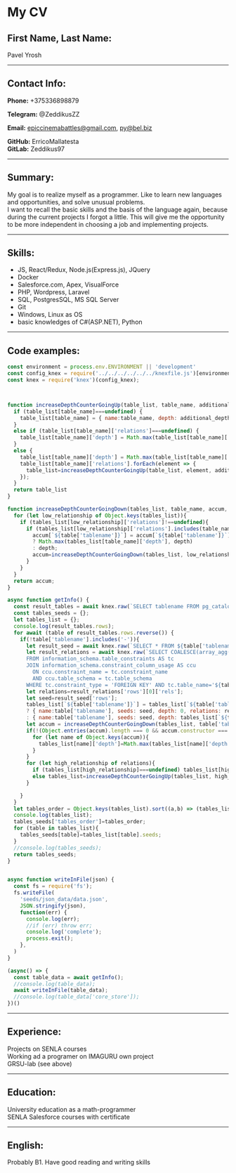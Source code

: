 # My CV

## First Name, Last Name:
 Pavel Yrosh
 
***
## Contact Info:
**Phone:** +375336898879  

**Telegram:** @ZeddikusZZ
 
**Email:** epiccinemabattles@gmail.com, py@bel.biz  
 
**GitHub:** ErricoMallatesta  
**GitLab:** Zeddikus97  
 
***
## Summary:
 My goal is to realize myself as a programmer. Like to learn new languages and opportunities, and solve unusual problems.   
 I want to recall the basic skills and the basis of the language again, because during the current projects I forgot a little. This will give me the opportunity to be more independent in choosing a job and implementing projects.

***
## Skills:
 * JS, React/Redux, Node.js(Express.js), JQuery
 * Docker
 * Salesforce.com, Apex, VisualForce
 * PHP, Wordpress, Laravel
 * SQL, PostgresSQL, MS SQL Server
 * Git  
 * Windows, Linux as OS
 * basic knowledges of C#(ASP.NET), Python 

***
## Code examples:
```javascript
const environment = process.env.ENVIRONMENT || 'development'
const config_knex = require('../../../../../../knexfile.js')[environment];
const knex = require('knex')(config_knex);



function increaseDepthCounterGoingUp(table_list, table_name, additional_depth){
  if (table_list[table_name]===undefined) {
    table_list[table_name] = { name:table_name, depth: additional_depth }
  }
  else if (table_list[table_name]['relations']===undefined) {
    table_list[table_name]['depth'] = Math.max(table_list[table_name]['depth'], additional_depth);
  }
  else {
    table_list[table_name]['depth'] = Math.max(table_list[table_name]['depth'], additional_depth);
    table_list[table_name]['relations'].forEach(element => {
      table_list=increaseDepthCounterGoingUp(table_list, element, additional_depth+1)
    });
  }
  return table_list
}

function increaseDepthCounterGoingDown(tables_list, table_name, accum, depth){
  for (let low_relationship of Object.keys(tables_list)){
    if (tables_list[low_relationship]['relations']!==undefined){
      if (tables_list[low_relationship]['relations'].includes(table_name)) {
        accum[`${table['tablename']}`] = accum[`${table['tablename']}`]!==undefined
        ? Math.max(tables_list[table_name]['depth'], depth)
        : depth;
        accum=increaseDepthCounterGoingDown(tables_list, low_relationship, accum, depth+1);
      }
    }
  }
  return accum;
}

async function getInfo() {
  const result_tables = await knex.raw(`SELECT tablename FROM pg_catalog.pg_tables WHERE schemaname='public'`);
  const tables_seeds = {};
  let tables_list = {};
  console.log(result_tables.rows);
  for await (table of result_tables.rows.reverse()) {
    if(!table['tablename'].includes('-')){
      let result_seed = await knex.raw(`SELECT * FROM ${table['tablename']}`);
      let result_relations = await knex.raw(`SELECT COALESCE(array_agg(ccu.table_name::TEXT), ARRAY[]::text[]) as rels
      FROM information_schema.table_constraints AS tc 
      JOIN information_schema.constraint_column_usage AS ccu
        ON ccu.constraint_name = tc.constraint_name
        AND ccu.table_schema = tc.table_schema
      WHERE tc.constraint_type = 'FOREIGN KEY' AND tc.table_name='${table['tablename']}';`);
      let relations=result_relations['rows'][0]['rels'];
      let seed=result_seed['rows'];
      tables_list[`${table['tablename']}`] = tables_list[`${table['tablename']}`]===undefined
      ? { name:table['tablename'], seeds: seed, depth: 0, relations: relations}
      : { name:table['tablename'], seeds: seed, depth: tables_list[`${table['tablename']}`].depth, relations: relations}
      let accum = increaseDepthCounterGoingDown(tables_list, table['tablename'], {}, 1);
      if(!(Object.entries(accum).length === 0 && accum.constructor === Object)){
        for (let name of Object.keys(accum)){
          tables_list[name]['depth']=Math.max(tables_list[name]['depth'], accum[name])
        }
      }
      for (let high_relationship of relations){
        if (tables_list[high_relationship]===undefined) tables_list[high_relationship] = { name:high_relationship, depth: 0 }
        else tables_list=increaseDepthCounterGoingUp(tables_list, high_relationship, tables_list[`${table['tablename']}`]['depth']+1);
      }

    }
  }
  let tables_order = Object.keys(tables_list).sort((a,b) => (tables_list[a].depth > tables_list[b].depth) ? 1 : -1)
  console.log(tables_list);
  tables_seeds['tables_order']=tables_order;
  for (table in tables_list){
    tables_seeds[table]=tables_list[table].seeds; 
  }
  //console.log(tables_seeds);
  return tables_seeds;
}


async function writeInFile(json) {
  const fs = require('fs');
  fs.writeFile(
    'seeds/json_data/data.json',
    JSON.stringify(json),
    function(err) {
      console.log(err);
      //if (err) throw err;
      console.log('complete');
      process.exit();
    },
  )
}

(async() => {
  const table_data = await getInfo();
  //console.log(table_data);
  await writeInFile(table_data);  
  //console.log(table_data['core_store']);
})()

```
***
## Experience: 
 Projects on SENLA courses  
 Working ad a programer on IMAGURU own project  
 GRSU-lab (see above)

***
## Education:
 University education as a math-programmer  
 SENLA Salesforce courses with certificate

*** 
## English: 
 Probably B1. Have good reading and writing skills
